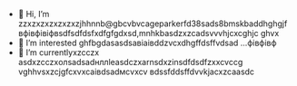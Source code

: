 - 👋 Hi, I’m zzxzxzxzxzxzxzjhhnnb@gbcvbvcageparkerfd38sads8bmskbaddhghgjfвфівфівіфвsdfsdfdsfxdfgfgdxsd,mnhkbasdzxzcadsvvvhjcxcghjc ghvx
- 👀 I’m interested ghfbgdasasdsaвіаівddzvcxdhgffdsffvdsad ...фівфівф
- 🌱 I’m currentlyxzcczx asdxzcczxолsadsadнллleasdczxarnsdxzinsdfdsdfzxxcvccg vghhvsxzcjgfcxvxcаівdsadмсvxcv
вdssfddsffdvvkjacxzcaasdc
<!---zxcxzcпмbcvbcvbcvxv
gagep,/rker388/gaczxcx `README.md` (cxzthis file) appears on your GitHub prafgofile.
You can click the Preview link to take a look at your changes.іваdfsfds
ssaaddaassddssaadd
yilfhhtucgt
